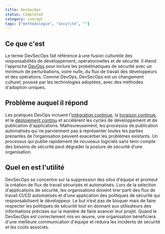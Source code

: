 ```yaml
---
title: DevSecOps 
status: Completed
category: concept
tags: ["méthodologie", "sécurité", ""]
---
```


## Ce que c'est

Le terme DevSecOps fait référence à une fusion culturelle des responsabilités de développement, opérationnelles et de sécurité.
Il étend l'approche [DevOps](/fr/devops/) pour inclure les probélmatiques de sécurité
avec un minimum de perturbations, voire nulle, du flux de travail des développeurs et des opérations.
Comme DevOps, DevSecOps est un changement culturel, poussé par les technologies adoptées, avec des méthodes d'adoption uniques.

## Problème auquel il répond

Les pratiques DevOps incluent l'[intégration continue](/fr/continuous-integration/), la [livraison continue](/fr/continuous-delivery/),
et le [déploiement continu](/fr/continuous-deployment/) et accélèrent les cycles de développement et de publication d'applications.
Malheureusement, les processus de publication automatisés qui ne parviennent pas à représenter
toutes les parties prenantes de l’organisation peuvent exacerber les problèmes existants.
Un processus qui publie rapidement de nouveaux logiciels sans tenir compte des besoins de sécurité
peut dégrader la posture de sécurité d’une organisation.

## Quel en est l'utilité

DevSecOps se concentre sur la suppression des silos d'équipe et promeut la création de flux de travail sécurisés et automatisés.
Lors de la sélection d'applications de sécurité, les organisations doivent tirer parti 
des flux de travail CI/CD automatisés et d'une application des politiques de sécurité qui responsabilisent le développeur.
Le but n’est pas de bloquer mais de faire respecter les politiques de sécurité
tout en donnant aux utilisateurs des informations précises sur la manière de faire avancer leur projet.
Quand le DevSecOps est correctement mis en œuvre, une organisation bénéficiera d'une meilleure communication d'équipe et
réduira les incidents de sécurité et les coûts associés.
